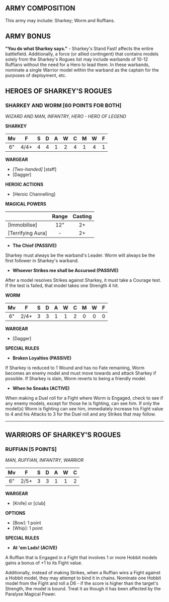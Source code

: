 ﻿## ARMY COMPOSITION

This army may include: Sharkey; Worm and Ruffians.

## ARMY BONUS

**"You do what Sharkey says."** - Sharkey's Stand Fast! affects the entire battlefield. Additionally, a force (or allied contingent) that contains models solely from the Sharkey's Rogues list may include warbands of 10-12 Ruffians without the need for a Hero to lead them. In these warbands, nominate a single Warrior model within the warband as the captain for the purposes of deployment, etc.

## HEROES OF SHARKEY'S ROGUES

<div class="unitCard" markdown>

### SHARKEY AND WORM [60 POINTS FOR BOTH]
*WIZARD AND MAN, INFANTRY, HERO - HERO OF LEGEND*

**SHARKEY**

| Mv | F | S | D | A | W | C | M | W | F |
|:--:|:--:|:-:|:-:|:-:|:-:|:-:|:-:|:-:|:-:|
| 6" | 4/4+ | 4 | 4 | 1 | 2 | 4 | 1 | 4 | 1 |

**WARGEAR**

- *[Two-handed]* [staff]
- [Dagger]

**HEROIC ACTIONS**

- [Heroic Channelling]

**MAGICAL POWERS**

|      | **Range** | **Casting** |
|------------------------|:---------:|:-----------:|
|       [Immobilise]       |    12"    |     2+      |
|    [Terrifying Aura]     |    -    |     2+      |


- **The Chief (PASSIVE)** 

Sharkey must always be the warband's Leader. Worm will always be the first follower in Sharkey's warband.

- **Whoever Strikes me shall be Accursed (PASSIVE)**

After a model resolves Strikes against Sharkey, it must take a Courage test. If the test is failed, that model takes one Strength 4 hit. 

**WORM**

| Mv | F | S | D | A | W | C | M | W | F |
|:--:|:--:|:-:|:-:|:-:|:-:|:-:|:-:|:-:|:-:|
| 6" | 2/4+ | 3 | 3 | 1 | 1 | 2 | 0 | 0 | 0 |

**WARGEAR**

- [Dagger]

**SPECIAL RULES**

- **Broken Loyalties (PASSIVE)**

If Sharkey is reduced to 1 Wound and has no Fate remaining, Worm becomes an enemy model and must move towards and attack Sharkey if possible. If Sharkey is slain, Worm reverts to being a friendly model.

- **When he Sneaks (ACTIVE)** 

When making a Duel roll for a Fight where Worm is Engaged, check to see if any enemy models, except for those he is fighting, can see him. If only the model(s) Worm is fighting can see him, immediately increase his Fight value to 4 and his Attacks to 3 for the Duel roll and any Strikes that may follow. 

</div>

---

## WARRIORS OF SHARKEY'S ROGUES

<div class="unitCard" markdown>

### RUFFIAN [5 POINTS]
*MAN, RUFFIAN, INFANTRY, WARRIOR*

| Mv | F | S | D | A | W | C |
|:--:|:--:|:-:|:-:|:-:|:-:|:-:|
| 6" | 2/5+ | 3 | 3 | 1 | 1 | 2 |

**WARGEAR**

- [Knife] or [club]

**OPTIONS**

- [Bow]: 1 point
- [Whip]: 1 point

**SPECIAL RULES**

- **At 'em Lads! (ACIVE)**

A Ruffian that is Engaged in a Fight that involves 1 or more Hobbit models gains a bonus of +1 to its Fight value.

Additionally, instead of making Strikes, when a Ruffian wins a Fight against a Hobbit model, they may attempt to bind it in chains. Nominate one Hobbit model from the Fight and roll a D6 - if the score is higher than the target's Strength, the model is bound. Treat it as though it has been affected by the Paralyse Magical Power. 

</div>